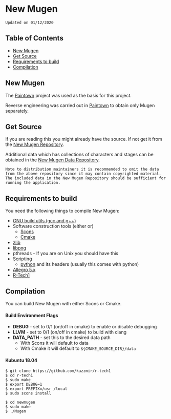 # New Mugen
```
Updated on 01/12/2020
```

## Table of Contents

* [New Mugen](#new-mugen)
* [Get Source](#get-source)
* [Requirements to build](#requirements-to-build)
* [Compilation](#compilation)

## New Mugen

The [Paintown](https://github.com/kazzmir/paintown) project was used as the basis for this project.

Reverse engineering was carried out in [Paintown](https://github.com/kazzmir/paintown) to obtain only Mugen separately.

## Get Source

If you are reading this you might already have the source. If not get it from the
[New Mugen Repository](https://github.com/gui-rocha/newmugen).

Additional data which has collections of characters and stages can be obtained in the [New Mugen Data Repository](https://github.com/gui-rocha/newmugen-data).
```
Note to distribution maintainers it is recommended to omit the data from the above repository since it may contain copyrighted material.
The included data in the New Mugen Repository should be sufficient for running the application.
```
  
## Requirements to build

You need the following things to compile New Mugen:
* [GNU build utils (gcc and g++)](http://www.gnu.org/software/gcc/)
* Software construction tools (either or)
	* [Scons](http://www.scons.org)
	* [Cmake](http://www.cmake.org)
* [zlib](http://www.zlib.net/)
* [libpng](http://www.libpng.org/pub/png/libpng.html)
* pthreads - If you are on Unix you should have this
* Scripting
	* [python](http://www.python.org) and its headers (usually this comes with python)
* [Allegro 5.x](https://github.com/liballeg/allegro5)
* [R-Tech1](http://github.com/kazzmir/r-tech1)

## Compilation
You can build New Mugen with either Scons or Cmake.

#### Build Environment Flags
* **DEBUG** - set to 0/1 (on/off in cmake) to enable or disable debugging
* **LLVM** - set to 0/1 (on/off in cmake) to build with clang
* **DATA_PATH** - set this to the desired data path
	* With Scons it will default to data
	* With Cmake it will default to `${CMAKE_SOURCE_DIR}/data`

#### Kubuntu 18.04
```
$ git clone https://github.com/kazzmir/r-tech1
$ cd r-tech1
$ sudo make
$ export DEBUG=1
$ export PREFIX=/usr /local
$ sudo scons install

$ cd newmugen
$ sudo make
$ ./Mugen
```
